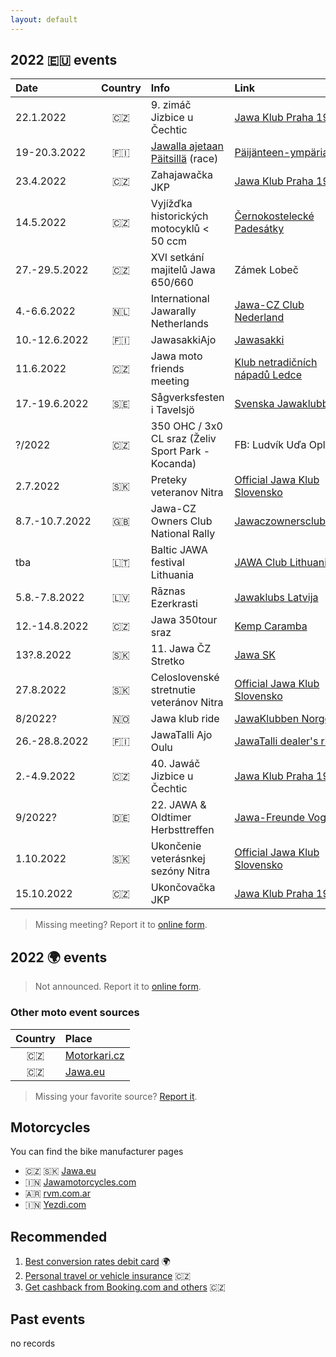 ```yaml
---
layout: default
---
```


## 2022 🇪🇺 events

| Date | Country | Info | Link |
| :--- | :---: | :--- | :--- |
| 22.1.2022 | 🇨🇿 | 9. zimáč Jizbice u Čechtic | [Jawa Klub Praha 1961](http://www.jawaklub.cz/kalendar) |
| 19-20.3.2022 | 🇫🇮 | [Jawalla ajetaan Päitsillä](https://facebook.com/Jawa-Palaa-P%C3%A4itsille-283166846809398/) (race) | [Päijänteen-ympäriajo](https://www.paijanne-enduro.fi/en)  |
| 23.4.2022 | 🇨🇿 | Zahajawačka JKP | [Jawa Klub Praha 1961](http://www.jawaklub.cz/kalendar) |
| 14.5.2022 | 🇨🇿 | Vyjížďka historických motocyklů < 50 ccm | [Černokostelecké Padesátky](https://www.cernokostelecke-padesatky.cz/) |
| 27.-29.5.2022 | 🇨🇿 | XVI setkání majitelů Jawa 650/660 | Zámek Lobeč |
| 4.-6.6.2022 | 🇳🇱 | International Jawarally Netherlands | [Jawa-CZ Club Nederland](https://www.jawarally2022.nl/) |
| 10.-12.6.2022 | 🇫🇮 | JawasakkiAjo | [Jawasakki](https://jawasakki.fi/index.php/Fi/) |
| 11.6.2022 | 🇨🇿 | Jawa moto friends meeting | [Klub netradičních nápadů Ledce](https://www.facebook.com/events/s/sraz-pratel-znacky-jawa/3235069746738107/) |
| 17.-19.6.2022| 🇸🇪 | Sågverksfesten i Tavelsjö | [Svenska Jawaklubben](https://jawaklubben.se/) |
| ?/2022 | 🇨🇿 | 350 OHC / 3x0 CL sraz (Želiv Sport Park - Kocanda) | FB: Ludvík Uďa Opletal |
| 2.7.2022 | 🇸🇰 | Preteky veteranov Nitra | [Official Jawa Klub Slovensko](https://www.facebook.com/Official-Jawa-Klub-Slovensko-1371735932895009/) |
| 8.7.-10.7.2022 | 🇬🇧 | Jawa-CZ Owners Club National Rally | [Jawaczownersclub.co.uk](http://www.jawaczownersclub.co.uk/events.htm) |
| tba | 🇱🇹 | Baltic JAWA festival Lithuania | [JAWA Club Lithuania](https://www.facebook.com/JAWA-Club-Lithuania-JAWA-Fan%C5%B3-Klubas-Lietuva-304724539946979) |
| 5.8.-7.8.2022 | 🇱🇻 | Rāznas Ezerkrasti | [Jawaklubs Latvija](http://www.jawaklubs.lv/kluba-jaunumi.php) |
| 12.-14.8.2022 | 🇨🇿 | Jawa 350tour sraz | [Kemp Caramba](https://fb.me/e/2hlz0aZp5) |
| 13?.8.2022 | 🇸🇰 | 11. Jawa ČZ Stretko | [Jawa SK](https://facebook.com/jawaczstretko/) |
| 27.8.2022 | 🇸🇰 | Celoslovenské stretnutie veteránov Nitra | [Official Jawa Klub Slovensko](https://www.facebook.com/Official-Jawa-Klub-Slovensko-1371735932895009/) |
| 8/2022? | 🇳🇴 | Jawa klub ride  | [JawaKlubben Norge](http://jawaklubben.no/) |
| 26.-28.8.2022 | 🇫🇮 | JawaTalli Ajo Oulu | [JawaTalli dealer's ride](https://www.jawatalli.fi/) |
| 2.-4.9.2022 | 🇨🇿 | 40. Jawáč Jizbice u Čechtic | [Jawa Klub Praha 1961](http://www.jawaklub.cz/kalendar) |
| 9/2022? | 🇩🇪 | 22. JAWA & Oldtimer Herbsttreffen | [Jawa-Freunde Vogtland](https://jawafreunde.de/index.php/berichte.html) |
| 1.10.2022 | 🇸🇰 | Ukončenie veterásnkej sezóny Nitra | [Official Jawa Klub Slovensko](https://www.facebook.com/Official-Jawa-Klub-Slovensko-1371735932895009/) |
| 15.10.2022 | 🇨🇿 | Ukončovačka JKP | [Jawa Klub Praha 1961](http://www.jawaklub.cz/kalendar) |

[//]: # "https://github.com/ikatyang/emoji-cheat-sheet#country-flag"

> Missing meeting? Report it to [online form](https://docs.google.com/forms/d/e/1FAIpQLScxJWDXilwS29Pb-FMwA3wMpQpbY8Qore8i5U9GqQWvStmS8g/viewform?usp=sf_link).

## 2022 🌍 events

> Not announced. Report it to [online form](https://docs.google.com/forms/d/e/1FAIpQLScxJWDXilwS29Pb-FMwA3wMpQpbY8Qore8i5U9GqQWvStmS8g/viewform?usp=sf_link).

### Other moto event sources

| Country | Place |
|:---:|:---|
| 🇨🇿 | [Motorkari.cz](https://www.motorkari.cz/motoakce/?act=mapa&scr=0?utm_source=jawamotorcycles.cz) |
| 🇨🇿 | [Jawa.eu](https://www.jawa.eu/akce?utm_source=jawamotorcycles.cz) |

> Missing your favorite source? [Report it](https://docs.google.com/forms/d/e/1FAIpQLScxJWDXilwS29Pb-FMwA3wMpQpbY8Qore8i5U9GqQWvStmS8g/viewform?usp=sf_link).

## Motorcycles

You can find the bike manufacturer pages

- 🇨🇿 🇸🇰 [Jawa.eu](https://www.jawa.eu?utm_source=jawamotorcycles.cz)
- 🇮🇳 [Jawamotorcycles.com](https://www.jawamotorcycles.com?utm_source=jawamotorcycles.cz)
- 🇦🇷 [rvm.com.ar](https://rvm.com.ar/?utm_source=jawamotorcycles.cz)
- 🇮🇳 [Yezdi.com](http://yezdi.com?utm_source=jawamotorcycles.cz)

## Recommended

1. [Best conversion rates debit card](https://revolut.com/referral/ivozb4m!OCT1AR) 🌍
2. [Personal travel or vehicle insurance](https://online.pojisteni.cz/cestovni/srovnani?ap=RXn8W1) 🇨🇿
3. [Get cashback from Booking.com and others](https://www.tipli.cz/p/609221) 🇨🇿

## Past events

no records